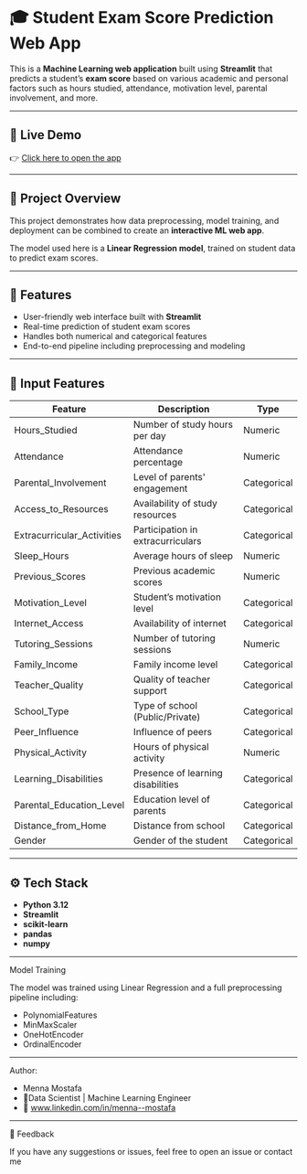 # 🎓 Student Exam Score Prediction Web App

This is a **Machine Learning web application** built using **Streamlit** that predicts a student’s **exam score** based on various academic and personal factors such as hours studied, attendance, motivation level, parental involvement, and more.

---

## 🚀 Live Demo
👉 [Click here to open the app](https://student-scores-prediction-fawcbgjnwupbaxvdeoncx4.streamlit.app/)  


---

## 🧠 Project Overview
This project demonstrates how data preprocessing, model training, and deployment can be combined to create an **interactive ML web app**.  

The model used here is a **Linear Regression model**, trained on student data to predict exam scores.

---

## 🧩 Features
- User-friendly web interface built with **Streamlit**
- Real-time prediction of student exam scores
- Handles both numerical and categorical features
- End-to-end pipeline including preprocessing and modeling

---

## 🧮 Input Features
| Feature | Description | Type |
|----------|--------------|------|
| Hours_Studied | Number of study hours per day | Numeric |
| Attendance | Attendance percentage | Numeric |
| Parental_Involvement | Level of parents' engagement | Categorical |
| Access_to_Resources | Availability of study resources | Categorical |
| Extracurricular_Activities | Participation in extracurriculars | Categorical |
| Sleep_Hours | Average hours of sleep | Numeric |
| Previous_Scores | Previous academic scores | Numeric |
| Motivation_Level | Student’s motivation level | Categorical |
| Internet_Access | Availability of internet | Categorical |
| Tutoring_Sessions | Number of tutoring sessions | Numeric |
| Family_Income | Family income level | Categorical |
| Teacher_Quality | Quality of teacher support | Categorical |
| School_Type | Type of school (Public/Private) | Categorical |
| Peer_Influence | Influence of peers | Categorical |
| Physical_Activity | Hours of physical activity | Numeric |
| Learning_Disabilities | Presence of learning disabilities | Categorical |
| Parental_Education_Level | Education level of parents | Categorical |
| Distance_from_Home | Distance from school | Categorical |
| Gender | Gender of the student | Categorical |

---

## ⚙️ Tech Stack
- **Python 3.12**
- **Streamlit**
- **scikit-learn**
- **pandas**
- **numpy**

---

Model Training

The model was trained using Linear Regression and a full preprocessing pipeline including:

- PolynomialFeatures
- MinMaxScaler
- OneHotEncoder
- OrdinalEncoder
----
Author:
- Menna Mostafa
- 📍Data Scientist | Machine Learning Engineer
- 🔗 www.linkedin.com/in/menna--mostafa
---

💬 Feedback

If you have any suggestions or issues, feel free to open an issue or contact me
